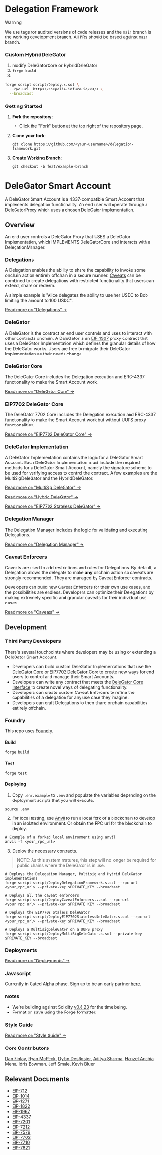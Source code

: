 # Delegation Framework

> [!WARNING]
> We use tags for audited versions of code releases and the `main` branch is the working development branch. All PRs should be based against `main` branch.

### Custom HybridDeleGator

1. modify DeleGatorCore or HybridDeleGator
2. `forge build`
3. 
```sh
forge script script/Deploy.s.sol \       
  --rpc-url  https://sepolia.infura.io/v3/X \
  --broadcast
```

### Getting Started

1. **Fork the repository**:

   - Click the "Fork" button at the top right of the repository page.

2. **Clone your fork**:
   ```shell
   git clone https://github.com/<your-username>/delegation-framework.git
   ```
3. **Create Working Branch**:
   ```shell
   git checkout -b feat/example-branch
   ```

# DeleGator Smart Account

A DeleGator Smart Account is a 4337-compatible Smart Account that implements delegation functionality. An end user will operate through a DeleGatorProxy which uses a chosen DeleGator implementation.

## Overview

An end user controls a DeleGator Proxy that USES a DeleGator Implementation, which IMPLEMENTS DeleGatorCore and interacts with a DelegationManager.

### Delegations

A Delegation enables the ability to share the capability to invoke some onchain action entirely offchain in a secure manner. [Caveats](#caveats) can be combined to create delegations with restricted functionality that users can extend, share or redeem.

A simple example is "Alice delegates the ability to use her USDC to Bob limiting the amount to 100 USDC".

[Read more on "Delegations" ->](/documents/DelegationManager.md#Delegations)

### DeleGator

A DeleGator is the contract an end user controls and uses to interact with other contracts onchain. A DeleGator is an [EIP-1967](https://eips.ethereum.org/EIPS/eip-1967[EIP1967]) proxy contract that uses a DeleGator Implementation which defines the granular details of how the DeleGator works. Users are free to migrate their DeleGator Implementation as their needs change.

### DeleGator Core

The DeleGator Core includes the Delegation execution and ERC-4337 functionality to make the Smart Account work.

[Read more on "DeleGator Core" ->](/documents/DeleGatorCore.md)

### EIP7702 DeleGator Core

The DeleGator 7702 Core includes the Delegation execution and ERC-4337 functionality to make the Smart Account work but without UUPS proxy functionalities.

[Read more on "EIP7702 DeleGator Core" ->](/documents/EIP7702DeleGator.md)

### DeleGator Implementation

A DeleGator Implementation contains the logic for a DeleGator Smart Account. Each DeleGator Implementation must include the required methods for a DeleGator Smart Account, namely the signature scheme to be used for verifying access to control the contract. A few examples are the MultiSigDeleGator and the HybridDeleGator.

[Read more on "MultiSig DeleGator" ->](/documents/MultisigDeleGator.md)

[Read more on "Hybrid DeleGator" ->](/documents/HybridDeleGator.md)

[Read more on "EIP7702 Stateless DeleGator" ->](/documents/EIP7702DeleGator.md)

### Delegation Manager

The Delegation Manager includes the logic for validating and executing Delegations.

[Read more on "Delegation Manager" ->](/documents/DelegationManager.md)

### Caveat Enforcers

Caveats are used to add restrictions and rules for Delegations. By default, a Delegation allows the delegate to make **any** onchain action so caveats are strongly recommended. They are managed by Caveat Enforcer contracts.

Developers can build new Caveat Enforcers for their own use cases, and the possibilities are endless. Developers can optimize their Delegations by making extremely specific and granular caveats for their individual use cases.

[Read more on "Caveats" ->](/documents/DelegationManager.md#Caveats)

## Development

### Third Party Developers

There's several touchpoints where developers may be using or extending a DeleGator Smart Account.

- Developers can build custom DeleGator Implementations that use the [DeleGator Core](/src/DeleGatorCore.sol) or [EIP7702 DeleGator Core](/src/EIP7702/EIP7702DeleGatorCore.sol) to create new ways for end users to control and manage their Smart Accounts.
- Developers can write any contract that meets the [DeleGator Core Interface](/src/interfaces/IDeleGatorCore.sol) to create novel ways of delegating functionality.
- Developers can create custom Caveat Enforcers to refine the capabilities of a delegation for any use case they imagine.
- Developers can craft Delegations to then share onchain capabilities entirely offchain.

### Foundry

This repo uses [Foundry](https://book.getfoundry.sh/).

#### Build

```shell
forge build
```

#### Test

```shell
forge test
```

#### Deploying

1. Copy `.env.example` to `.env` and populate the variables depending on the deployment scripts that you will execute.

```shell
source .env
```

2. For local testing, use [Anvil](https://book.getfoundry.sh/reference/anvil/) to run a local fork of a blockchain to develop in an isolated environment. Or obtain the RPC url for the blockchain to deploy.

```shell
# Example of a forked local environment using anvil
anvil -f <your_rpc_url>
```

3. Deploy the necessary contracts.

> NOTE: As this system matures, this step will no longer be required for public chains where the DeleGator is in use.

```shell
# Deploys the Delegation Manager, Multisig and Hybrid DeleGator implementations
forge script script/DeployDelegationFramework.s.sol --rpc-url <your_rpc_url> --private-key $PRIVATE_KEY --broadcast

# Deploys all the caveat enforcers
forge script script/DeployCaveatEnforcers.s.sol --rpc-url <your_rpc_url> --private-key $PRIVATE_KEY --broadcast

# Deploys the EIP7702 Staless DeleGator
forge script script/DeployEIP7702StatelessDeleGator.s.sol --rpc-url <your_rpc_url> --private-key $PRIVATE_KEY --broadcast

# Deploys a MultisigDeleGator on a UUPS proxy
forge script script/DeployMultiSigDeleGator.s.sol --private-key $PRIVATE_KEY --broadcast
```

### Deployments

[Read more on "Deployments" ->](/documents/Deployments.md)

### Javascript

Currently in Gated Alpha phase. Sign up to be an early partner [here](https://gator.metamask.io).

### Notes

- We're building against Solidity [v0.8.23](https://github.com/ethereum/solidity/releases/tag/v0.8.23) for the time being.
- Format on save using the Forge formatter.

### Style Guide

[Read more on "Style Guide" ->](/documents/StyleGuide.md)

### Core Contributors

[Dan Finlay](https://github.com/danfinlay), [Ryan McPeck](https://github.com/McOso), [Dylan DesRosier](https://github.com/dylandesrosier), [Aditya Sharma](https://github.com/destroyersrt), [Hanzel Anchia Mena](https://github.com/hanzel98), [Idris Bowman](https://github.com/V00D00-child), [Jeff Smale](https://github.com/jeffsmale90), [Kevin Bluer](https://github.com/kevinbluer)

## Relevant Documents

- [EIP-712](https://eips.ethereum.org/EIPS/eip-712)
- [EIP-1014](https://eips.ethereum.org/EIPS/eip-1014)
- [EIP-1271](https://eips.ethereum.org/EIPS/eip-1271)
- [EIP-1822](https://eips.ethereum.org/EIPS/eip-1822)
- [EIP-1967](https://eips.ethereum.org/EIPS/eip-1967)
- [EIP-4337](https://eips.ethereum.org/EIPS/eip-4337)
- [EIP-7201](https://eips.ethereum.org/EIPS/eip-7201)
- [EIP-7212](https://eips.ethereum.org/EIPS/eip-7212)
- [EIP-7579](https://eips.ethereum.org/EIPS/eip-7579)
- [EIP-7702](https://eips.ethereum.org/EIPS/eip-7702)
- [EIP-7710](https://eips.ethereum.org/EIPS/eip-7710)
- [EIP-7821](https://eips.ethereum.org/EIPS/eip-7821)
